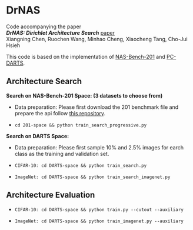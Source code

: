 # DrNAS

Code accompanying the paper  
***DrNAS: Dirichlet Architecture Search*** [paper](https://arxiv.org/abs/2006.10355)  
Xiangning Chen, Ruochen Wang, Minhao Cheng, Xiaocheng Tang, Cho-Jui Hsieh

This code is based on the implementation of [NAS-Bench-201](https://github.com/D-X-Y/AutoDL-Projects) and [PC-DARTS](https://github.com/yuhuixu1993/PC-DARTS).

## Architecture Search

**Search on NAS-Bench-201 Space: (3 datasets to choose from)**

* Data preparation: Please first download the 201 benchmark file and prepare the api follow [this repository](https://github.com/D-X-Y/NAS-Bench-201).

* ```cd 201-space && python train_search_progressive.py```

**Search on DARTS Space:**

* Data preparation: Please first sample 10% and 2.5% images for earch class as the training and validation set.

* ```CIFAR-10: cd DARTS-space && python train_search.py```

* ```ImageNet: cd DARTS-space && python train_search_imagenet.py```

## Architecture Evaluation

* ```CIFAR-10: cd DARTS-space && python train.py --cutout --auxiliary```

* ```ImageNet: cd DARTS-space && python train_imagenet.py --auxiliary```